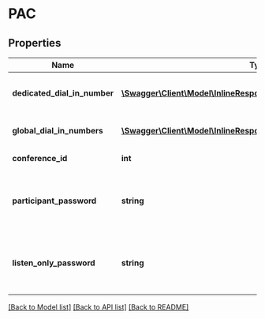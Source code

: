 # PAC

## Properties
Name | Type | Description | Notes
------------ | ------------- | ------------- | -------------
**dedicated_dial_in_number** | [**\Swagger\Client\Model\InlineResponse20049DedicatedDialInNumber[]**](InlineResponse20049DedicatedDialInNumber.md) | List of dedicated dial-in numbers. | [optional] 
**global_dial_in_numbers** | [**\Swagger\Client\Model\InlineResponse20049DedicatedDialInNumber[]**](InlineResponse20049DedicatedDialInNumber.md) | List of global dial-in numbers. | [optional] 
**conference_id** | **int** | Conference ID. | [optional] 
**participant_password** | **string** | Participant passcode: numeric value - length is less than 6. | [optional] 
**listen_only_password** | **string** | Listen-Only passcode: numeric value - length is less than 6. | [optional] 

[[Back to Model list]](../README.md#documentation-for-models) [[Back to API list]](../README.md#documentation-for-api-endpoints) [[Back to README]](../README.md)


